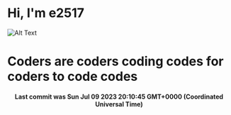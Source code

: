 # Hi, I'm e2517

![Alt Text](https://github.com/E2517/e2517/blob/master/images/background.gif)

# Coders are coders coding codes for coders to code codes

<h4 align="center">Last commit was Sun Jul 09 2023 20:10:45 GMT+0000 (Coordinated Universal Time)</h4>
